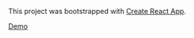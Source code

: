 This project was bootstrapped with [Create React App](https://github.com/facebookincubator/create-react-app).

[Demo](https://sirAbramstone.github.io/chat-app)

